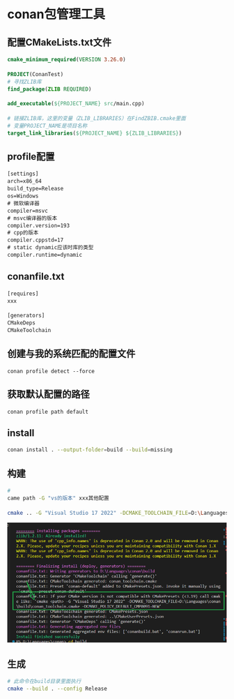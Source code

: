 # conan包管理工具

## 配置CMakeLists.txt文件
```cmake
cmake_minimum_required(VERSION 3.26.0)

PROJECT(ConanTest)
# 寻找ZLIB库
find_package(ZLIB REQUIRED)

add_executable(${PROJECT_NAME} src/main.cpp)

# 链接ZLIB库，这里的变量（ZLIB_LIBRARIES）在FindZBIB.cmake里面
# 变量PROJECT_NAME是项目名称
target_link_libraries(${PROJECT_NAME} ${ZLIB_LIBRARIES})
```


## profile配置
```txt
[settings]
arch=x86_64
build_type=Release
os=Windows
# 微软编译器
compiler=msvc
# msvc编译器的版本
compiler.version=193
# cpp的版本
compiler.cppstd=17
# static dynamic应该时库的类型
compiler.runtime=dynamic
```

## conanfile.txt
```txt
[requires]
xxx

[generators]
CMakeDeps
CMakeToolchain
```

## 创建与我的系统匹配的配置文件
```
conan profile detect --force
```

## 获取默认配置的路径
```
conan profile path default
```

## install

```sh
conan install . --output-folder=build --build=missing
```

## 构建
```sh
# 
came path -G "vs的版本" xxx其他配置

cmake .. -G "Visual Studio 17 2022" -DCMAKE_TOOLCHAIN_FILE=D:\Languages\conan\build\conan_toolchain.cmake -DCMAKE_POLICY_DEFAULT_CMP0091=NEW
```
![conan](/images/Conan.png)

## 生成
```sh
# 此命令在build目录里面执行
cmake --build . --config Release
```


